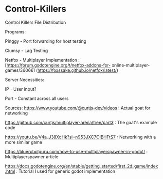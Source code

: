 # Control-Killers
Control Killers File Distribution 



Programs: 

Pinggy - Port forwarding for host testing

Clumsy - Lag Testing

Netfox - Multiplayer Implementation : [https://forum.godotengine.org/t/netfox-addons-for-					online-multiplayer-games/36066] (https://foxssake.github.io/netfox/latest/)



Server Necessities:

IP - User input?

Port - Constant across all users


Sources:
https://www.youtube.com/@curtjs-dev/videos : Actual goat for networking

https://github.com/curtjs/multiplayer-arena/tree/part3 : The goat's example code

https://youtu.be/V4a_J38XdHk?si=n953JXC7OlBHFtS7 : Networking with a more similar game

https://bluerobotguru.com/how-to-use-multiplayerspawner-in-godot/ : Multiplayerspawner article

https://docs.godotengine.org/en/stable/getting_started/first_2d_game/index.html : Tutorial I used for generic godot implementation

